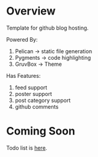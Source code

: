 # Overview

Template for github blog hosting.

Powered By:
1. Pelican -> static file generation
1. Pygments -> code highlighting
1. GruvBox -> Theme

Has Features:

1. feed support
1. poster support
1. post category support
1. github comments

# Coming Soon

Todo list is [here](TODO.md).
